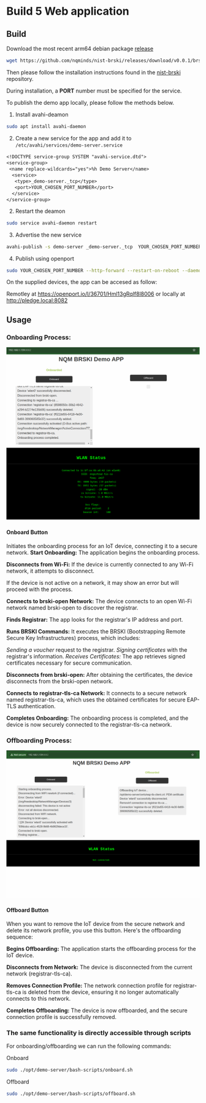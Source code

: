 # Build 5 Web application

## Build

Download the most recent arm64 debian package [release](https://github.com/nqminds/nist-brski/releases/tag/v0.0.1)

```sh
wget https://github.com/nqminds/nist-brski/releases/download/v0.0.1/brski-demo-app-deb_arm64.deb
```
Then please follow the installation instructions found in the [nist-brski](https://github.com/nqminds/nist-brski/blob/main/debian-brski/README.md) repository.


During installation, a **PORT** number must be specified for the service.

To publish the demo app locally, please follow the methods below.
    
1. Install avahi-deamon
```sh
sudo apt install avahi-daemon
```

2. Create a new  service for the app and add it to ```/etc/avahi/services/demo-server.service``` 
```htmlbars=
<!DOCTYPE service-group SYSTEM "avahi-service.dtd">
<service-group>
 <name replace-wildcards="yes">%h Demo Server</name>
  <service>
   <type>_demo-server._tcp</type>
   <port>YOUR_CHOSEN_PORT_NUMBER</port>
  </service>
</service-group>

```

2. Restart the deamon

```sh
sudo service avahi-daemon restart
```

3. Advertise the new service 

```sh
avahi-publish -s demo-server _demo-server._tcp  YOUR_CHOSEN_PORT_NUMBER
```

4. Publish using openport

```sh
sudo YOUR_CHOSEN_PORT_NUMBER --http-forward --restart-on-reboot --daemonize
```

On the supplied devices, the app can be accesed as follow:

Remotley at https://openport.io/l/36701/Hml13gRqlf8l8006 or locally at http://pledge.local:8082


## Usage

### Onboarding Process:
![Onboarding](https://github.com/ionut-cmd/tmp_img_storage/blob/main/onboard.png?raw=true)

#### Onboard Button

Initiates the onboarding process for an IoT device, connecting it to a secure network.
**Start Onboarding:** The application begins the onboarding process.

**Disconnects from Wi-Fi:** If the device is currently connected to any Wi-Fi network, it attempts to disconnect.

If the device is not active on a network, it may show an error but will proceed with the process.

**Connects to brski-open Network:** The device connects to an open Wi-Fi network named brski-open to discover the registrar.

**Finds Registrar:** The app looks for the registrar's IP address and port.

**Runs BRSKI Commands:** It executes the BRSKI (Bootstrapping Remote Secure Key Infrastructures) process, which includes:

*Sending a voucher* request to the registrar.
*Signing certificates* with the registrar's information.
*Receives Certificates:* The app retrieves signed certificates necessary for secure communication.

**Disconnects from brski-open:** After obtaining the certificates, the device disconnects from the brski-open network.

**Connects to registrar-tls-ca Network:** It connects to a secure network named registrar-tls-ca, which uses the obtained certificates for secure EAP-TLS authentication.

**Completes Onboarding:** The onboarding process is completed, and the device is now securely connected to the registrar-tls-ca network.


### Offboarding Process:
![Onboarding](https://github.com/ionut-cmd/tmp_img_storage/blob/main/offboard.png?raw=true)


#### Offboard Button

When you want to remove the IoT device from the secure network and delete its network profile, you use this button. Here's the offboarding sequence:


**Begins Offboarding:** The application starts the offboarding process for the IoT device.

**Disconnects from Network:** The device is disconnected from the current network (registrar-tls-ca).

**Removes Connection Profile:** The network connection profile for registrar-tls-ca is deleted from the device, ensuring it no longer automatically connects to this network.

**Completes Offboarding:** The device is now offboarded, and the secure connection profile is successfully removed.


### The same functionality is directly accessible through scripts

For onboarding/offboarding we can run the following commands:

Onboard
```sh
sudo ./opt/demo-server/bash-scripts/onboard.sh
```


Offboard
```sh
sudo ./opt/demo-server/bash-scripts/offboard.sh
```























